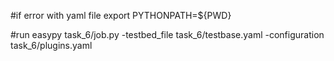 #if error with yaml file
export PYTHONPATH=${PWD}

#run
easypy task_6/job.py -testbed_file task_6/testbase.yaml -configuration task_6/plugins.yaml  